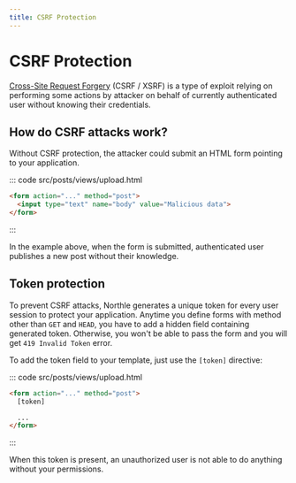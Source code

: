 ```yaml
---
title: CSRF Protection
---
```


# CSRF Protection

[Cross-Site Request Forgery](https://en.wikipedia.org/wiki/Cross-site_request_forgery) (CSRF / XSRF) is a type of exploit relying on performing some actions by attacker on behalf of currently authenticated user without knowing their credentials.

## How do CSRF attacks work?

Without CSRF protection, the attacker could submit an HTML form pointing to your application.

::: code src/posts/views/upload.html
```html
<form action="..." method="post">
  <input type="text" name="body" value="Malicious data">
</form>
```
:::

In the example above, when the form is submitted, authenticated user publishes a new post without their knowledge.

## Token protection

To prevent CSRF attacks, Northle generates a unique token for every user session to protect your application. Anytime you define forms with method other than `GET` and `HEAD`, you have to add a hidden field containing generated token. Otherwise, you won't be able to pass the form and you will get `419 Invalid Token` error.

To add the token field to your template, just use the `[token]` directive:

::: code src/posts/views/upload.html
```html
<form action="..." method="post">
  [token]

  ...
</form>
```
:::

When this token is present, an unauthorized user is not able to do anything without your permissions.
